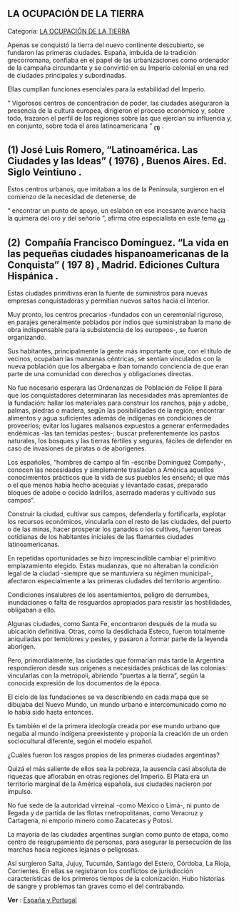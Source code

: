 ## LA OCUPACIÓN DE LA TIERRA

Categoría: [LA OCUPACIÓN DE LA TIERRA](http://descubrircorrientes.com.ar/2012/index.php/3151-historia-desde-el-origen-hasta-1814/tierra-argentina-1492-1588/la-ocupacion-de-la-tierra)

Apenas se conquistó la tierra del nuevo continente descubierto, se fundaron las primeras ciudades. España, imbuida de la tradición grecorromana, confiaba en el papel de las urbanizaciones como ordenador de la campaña circundante y se convirtió en su Imperio colonial en una red de ciudades principales y subordinadas.

Ellas cumplían funciones esenciales para la estabilidad del Imperio.

“ Vigorosos centros de concentración de poder, las ciudades aseguraron la presencia de la cultura europea, dirigieron el proceso económico y, sobre todo, trazaron el perfil de las regiones sobre las que ejercían su influencia y, en conjunto, sobre toda el área latinoamericana ” <sub><strong><span><span>(1)</span></span></strong></sub> .  

## **(1)** José Luis Romero, “Latinoamérica. Las Ciudades y las Ideas” ( 1976) , Buenos Aires. Ed. Siglo Veintiuno .

Estos centros urbanos, que imitaban a los de la Península, surgieron en el comienzo de la necesidad de detenerse, de

“ encontrar un punto de apoyo, un eslabón en ese incesante avance hacia la quimera del oro y del señorío ”, afirma otro especialista en este tema <sub><strong><span><span>(2)</span></span></strong></sub> .

## **(2)**  Compañía Francisco Domínguez. “La vida en las pequeñas ciudades hispanoamericanas de la Conquista” ( 197 8) , Madrid. Ediciones Cultura Hispánica .

Estas ciudades primitivas eran la fuente de suministros para nuevas empresas conquistadoras y permitían nuevos saltos hacia el Interior.

Muy pronto, los centros precarios -fundados con un ceremonial riguroso, en parajes generalmente poblados por indios que suministraban la mano de obra indispensable para la subsistencia de los europeos-, se fueron organizando.

Sus habitantes, principalmente la gente más importante que, con el título de vecinos, ocupaban las manzanas céntricas, se sentían vinculados con la nueva población que los albergaba e iban tomando conciencia de que eran parte de una comunidad con derechos y obligaciones directas.

No fue necesario esperara las Ordenanzas de Población de Felipe II para que los conquistadores determinaran las necesidades más apremiantes de la fundación: hallar los materiales para construir los ranchos, paja y adobe, palmas, piedras o madera, según las posibilidades de la región; encontrar alimentos y agua suficientes además de indígenas en condiciones de proveerlos; evitar los lugares malsanos expuestos a generar enfermedades endémicas -las tan temidas pestes-; buscar preferentemente los pastos naturales, los bosques y las tierras fértiles y seguras, fáciles de defender en caso de invasiones de piratas o de aborígenes.

Los españoles, “hombres de campo al fin -escribe Domínguez Compañy-, conocen las necesidades y simplemente trasladan a América aquellos conocimientos prácticos que la vida de sus pueblos les enseñó; el que más o el que menos había hecho acequias y levantado casas, preparado bloques de adobe o cocido ladrillos, aserrado maderas y cultivado sus campos”.

Construir la ciudad, cultivar sus campos, defenderla y fortificarla, explotar los recursos económicos, vincularla con el resto de las ciudades, del puerto o de las minas, hacer prosperar los ganados o los cultivos, fueron tareas cotidianas de los habitantes iniciales de las flamantes ciudades latinoamericanas.

En repetidas oportunidades se hizo imprescindible cambiar el primitivo emplazamiento elegido. Estas mudanzas, que no alteraban la condición legal de la ciudad -siempre que se mantuviera su régimen municipal-, afectaron especialmente a las primeras ciudades del territorio argentino.

Condiciones insalubres de los asentamientos, peligro de derrumbes, inundaciones o falta de resguardos apropiados para resistir las hostilidades, obligaban a ello.

Algunas ciudades, como Santa Fe, encontraron después de la muda su ubicación definitiva. Otras, como la desdichada Esteco, fueron totalmente aniquiladas por temblores y pestes, y pasaron a formar parte de la leyenda aborigen.

Pero, primordialmente, las ciudades que formarían más tarde la Argentina respondieron desde sus orígenes a necesidades prácticas de las colonias: vincularlas con la metrópoli, abriendo “puertas a la tierra”, según la conocida expresión de los documentos de la época.

El ciclo de las fundaciones se va describiendo en cada mapa que se dibujaba del Nuevo Mundo, un mundo urbano e intercomunicado como no lo había sido hasta entonces.

Es también el de la primera ideología creada por ese mundo urbano que negaba al mundo indígena preexistente y proponía la creación de un orden sociocultural diferente, según el modelo español.

¿Cuáles fueron los rasgos propios de las primeras ciudades argentinas?

Quizá el más saliente de ellos sea la pobreza, la ausencia casi absoluta de riquezas que afloraban en otras regiones del Imperio. El Plata era un territorio marginal de la América española, sus ciudades nacieron por impulso.

No fue sede de la autoridad virreinal -como México o Lima-, ni punto de llegada y de partida de las flotas rnetropolitanas, como Veracruz y Cartagena, ni emporio minero como Zacatecas y Potosí.

La mayoría de las ciudades argentinas surgían como punto de etapa, como centro de reagrupamiento de personas, para asegurar la persecución de las marchas hacia regiones lejanas o peligrosas.

Así surgieron Salta, Jujuy, Tucumán, Santiago del Estero, Córdoba, La Rioja, Corrientes. En ellas se registraron los conflictos de jurisdicción características de los primeros tiempos de la colonización. Hubo historias de sangre y problemas tan graves como el del contrabando.

**Ver** : [España y Portugal](http://descubrircorrientes.com.ar/2012/index.php/3151-historia-desde-el-origen-hasta-1814/tierra-argentina-1492-1588/index.php?option=com_content&view=category&id=2511&Itemid=474)